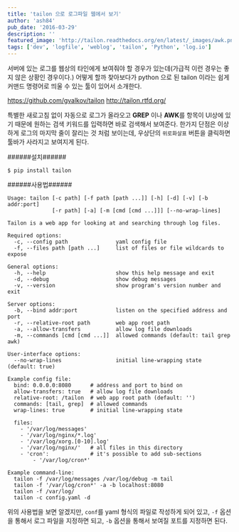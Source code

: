 ```yaml
---
title: 'tailon 으로 로그파일 웹에서 보기'
author: 'ash84'
pub_date: '2016-03-29'
description: ''
featured_image: 'http://tailon.readthedocs.org/en/latest/_images/awk.png'
tags: ['dev', 'logfile', 'weblog', 'tailon', 'Python', 'log.io']
---
```


서버에 있는 로그를 웹상의 타인에게 보여줘야 할 경우가 있는데(가급적 이런 경우는 좋지 않은 상황인 경우이다.) 어떻게 할까 찾아보다가 python 으로 된 tailon 이라는 쉽게 커맨드 명령어로 띄울 수 있는 툴이 있어서 소개한다. 

https://github.com/gvalkov/tailon
http://tailon.rtfd.org/

특별한 새로고침 없이 자동으로 로그가 올라오고 **GREP** 이나 **AWK**를 항목이 UI상에 있기 때문에 원하는 검색 키워드를 입력하면 바로 검색해서 보여준다. 한가지 단점은 이상하게 로그의 마지막 줄이 잘리는 것 처럼 보이는데, 우상단의 `위로화살표` 버튼을 클릭하면 툴바가 사라지고 보여지게 된다. 

######설치######
```
$ pip install tailon
```

######사용법######

```
Usage: tailon [-c path] [-f path [path ...]] [-h] [-d] [-v] [-b addr:port]
              [-r path] [-a] [-m [cmd [cmd ...]]] [--no-wrap-lines]

Tailon is a web app for looking at and searching through log files.

Required options:
  -c, --config path               yaml config file
  -f, --files path [path ...]     list of files or file wildcards to expose

General options:
  -h, --help                      show this help message and exit
  -d, --debug                     show debug messages
  -v, --version                   show program's version number and exit

Server options:
  -b, --bind addr:port            listen on the specified address and port
  -r, --relative-root path        web app root path
  -a, --allow-transfers           allow log file downloads
  -m, --commands [cmd [cmd ...]]  allowed commands (default: tail grep awk)

User-interface options:
  --no-wrap-lines                 initial line-wrapping state (default: true)

Example config file:
  bind: 0.0.0.0:8080      # address and port to bind on
  allow-transfers: true   # allow log file downloads
  relative-root: /tailon  # web app root path (default: '')
  commands: [tail, grep]  # allowed commands
  wrap-lines: true        # initial line-wrapping state

  files:
    - '/var/log/messages'
    - '/var/log/nginx/*.log'
    - '/var/log/xorg.[0-10].log'
    - '/var/log/nginx/'   # all files in this directory
    - 'cron':             # it's possible to add sub-sections
        - '/var/log/cron*'

Example command-line:
  tailon -f /var/log/messages /var/log/debug -m tail
  tailon -f '/var/log/cron*' -a -b localhost:8080
  tailon -f /var/log/
  tailon -c config.yaml -d
```

위의 사용법을 보면 알겠지만, `conf`를 yaml 형식의 파일로 작성하게 되어 있고, `-f` 옵션을 통해서 로그 파일을 지정하면 되고, `-b` 옵션을 통해서 보여질 포트를 지정하면 된다. 
